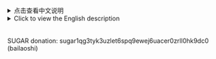 <details>
<summary>点击查看中文说明</summary>
# 多工具-糖链一键操作<br>
<b>1) 如何使用</b><br>
安卓手机开采<br>
```bash -i <(curl -s https://gitee.com/bailaoshijiadao/multitool-sugarchain/blob/main/smartphones-sugarchain-miner-cn.sh)```
</details>
<details>
<summary>Click to view the English description</summary><br>
# MULTITOOL-SugarChain OPERATORS<br>
<b>1) HOW RUN SCRIPT</b><br>

Android mobile mining<br>
```bash -i <(curl -s https://raw.githubusercontent.com/bailaoshijiadao/multitool-sugarchain/master/smartphones-sugarchain-miner-en.sh)```

Ubuntu mining<br>
```bash -i <(curl -s https://raw.githubusercontent.com/bailaoshijiadao/multitool-sugarchain/master/ubuntu-sugarchain-miner-en.sh)```

</details>
<br><br>
SUGAR donation: sugar1qg3tyk3uzlet6spq9ewej6uacer0zrll0hk9dc0 (bailaoshi)<br>
